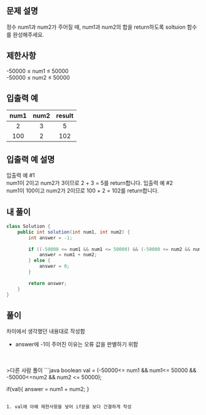## 문제 설명

정수 num1과 num2가 주어질 때, num1과 num2의 합을 return하도록 soltuion 함수를 완성해주세요.

## 제한사항
-50000 ≤ num1 ≤ 50000  
-50000 ≤ num2 ≤ 50000

## 입출력 예
|num1|num2|result|
|:---:|:---:|:---:|
|2|3|5|
|100|2|102|

## 입출력 예 설명
입출력 예 #1  
num1이 2이고 num2가 3이므로 2 + 3 = 5를 return합니다.
입출력 예 #2  
num1이 100이고 num2가 2이므로 100 + 2 = 102를 return합니다.

## 내 풀이
```java
class Solution {
    public int solution(int num1, int num2) {
        int answer = -1;
        
        if ((-50000 <= num1 && num1 <= 50000) && (-50000 <= num2 && num2 <= 50000)) {
        	answer = num1 + num2;
        } else {
        	answer = 0;
        }
            
        return answer;
    }
}
```

## 풀이
차이에서 생각했던 내용대로 작성함  
- answer에 -1이 주어진 이유는 오류 값을 판별하기 위함
<br>
<br>
>다른 사람 풀이
```java
boolean val = (-50000<= num1 && num1<= 50000 && -50000<=num2 && num2 <= 50000);

if(val){
    answer = num1 + num2;
}
```

1. val에 아예 제한사항을 넣어 if문을 보다 간결하게 작성
